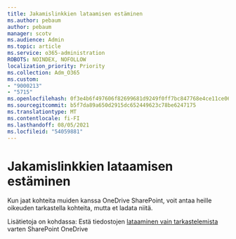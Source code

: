 ```yaml
---
title: Jakamislinkkien lataamisen estäminen
ms.author: pebaum
author: pebaum
manager: scotv
ms.audience: Admin
ms.topic: article
ms.service: o365-administration
ROBOTS: NOINDEX, NOFOLLOW
localization_priority: Priority
ms.collection: Adm_O365
ms.custom:
- "9000213"
- "5715"
ms.openlocfilehash: 0f3e4b6f497606f82699681d9249f0ff7bc847768e4ce11ce06586d3fdd3676b
ms.sourcegitcommit: b5f7da89a650d2915dc652449623c78be6247175
ms.translationtype: MT
ms.contentlocale: fi-FI
ms.lasthandoff: 08/05/2021
ms.locfileid: "54059881"
---
```

# <a name="block-download-on-sharing-links"></a>Jakamislinkkien lataamisen estäminen

Kun jaat kohteita muiden kanssa OneDrive SharePoint, voit antaa heille oikeuden tarkastella kohteita, mutta et ladata niitä.

Lisätietoja on kohdassa: Estä tiedostojen [lataaminen vain tarkastelemista](https://support.microsoft.com/office/block-downloads-for-view-only-files-in-sharepoint-and-onedrive-6051184b-62ac-4149-b874-13dcd40ef91e) varten SharePoint OneDrive
